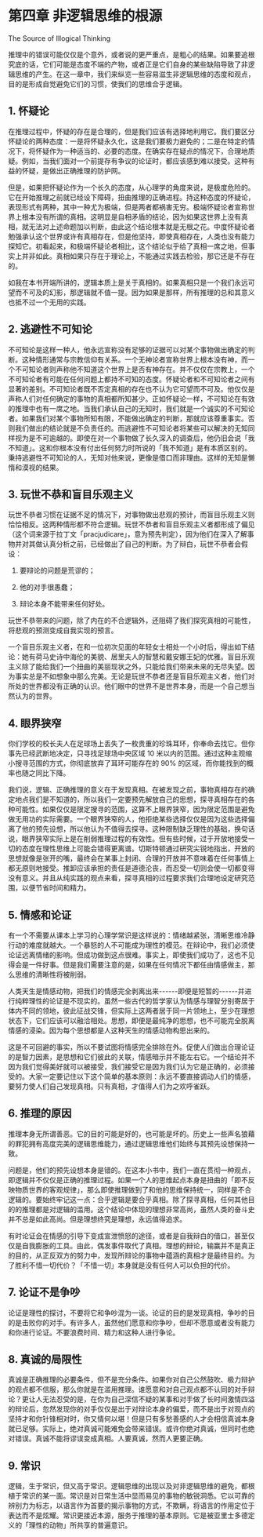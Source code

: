# 第四章 非逻辑思维的根源

The Source of Illogical Thinking

推理中的错误可能仅仅是个意外，或者说的更严重点，是粗心的结果。如果要追根究底的话，它们可能是态度不端的产物，或者正是它们自身的某些缺陷导致了非逻辑思维的产生。在这一章中，我们来纵览一些容易滋生非逻辑思维的态度和观点，目的是形成自觉避免它们的习惯，使我们的思维合乎逻辑。

## 1. 怀疑论

在推理过程中，怀疑的存在是合理的，但是我们应该有选择地利用它。我们要区分怀疑论的两种态度：一是将怀疑永久化，这是我们要极力避免的；二是在特定的情况下，将怀疑作为一种适当的、必要的态度。在确实存在疑点的情况下，合理地质疑。例如，当我们面对一个前提存有争议的论证时，都应该感到难以接受。这种有益的怀疑，是做出正确推理的防护网。

但是，如果把怀疑论作为一个长久的态度，从心理学的角度来说，是极度危险的。它在开始推理之前就已经设下障碍，扭曲推理的正确进程。持这种态度的怀疑论，表现形式有两种，其中一种尤为极端，但是两者都祸害无穷。极端怀疑论者宣称世界上根本没有所谓的真相。这明显是自相矛盾的结论，因为如果这世界上没有真相，就无法对上述命题加以判断，由此这个结论根本就是无根之花。中度怀疑论者勉强承认这个世界或许有真相存在，但是他坚持，即使真相存在，人类也没有能力探知它。初看起来，和极端怀疑论者相比，这个结论似乎给了真相一席之地，但事实上并非如此。真相如果只存在于理论上，不能通过实践去检验，那它还是不存在的。

如我在本书开端所讲的，逻辑本质上是关于真相的。如果真相只是一个我们永远可望而不可及的幻影，那逻辑就不值一提。因为如果是那样，所有推理的总和其意义也抵不过一个无用的实践。

## 2. 逃避性不可知论

不可知论是这样一种人，他永远宣称没有足够的证据可以对某个事物做出确定的判断。这种情形通常与宗教信仰有关系。一个无神论者宣称世界上根本没有神，而一个不可知论者则声称他不知道这个世界上是否有神存在。并不仅仅在宗教上，一个不可知论者有可能在任何问题上都持不可知的态度。怀疑论者和不可知论者之间有显著的差别。不可知论者既不否定真相的存在也不认为它可望而不可及。他仅仅是声称人们对任何确定的事物的真相都所知甚少。正如怀疑论一样，不可知论在有效的推理中也有一席之地。当我们承认自己的无知时，我们就是一个诚实的不可知论者。如果我们对某个事物所知有限，不能做出确定的判断，那就应该尊重事实。否则我们做出的结论就是不负责任的。而逃避性不可知论者将某些可以解决的无知同样视为是不可逾越的。即使在对一个事物做了长久深入的调查后，他仍旧会说「我不知道」。这和你根本没有付出任何努力时所说的「我不知道」是有本质区别的。秉持逃避性不可知论的人，无知对他来说，更像是借口而非理由。这样的无知是懒惰和漠视的结果。

## 3. 玩世不恭和盲目乐观主义

玩世不恭者习惯在证据不足的情况下，对事物做出悲观的预计，而盲目乐观主义则恰恰相反。这两种情形都不符合逻辑。玩世不恭者和盲目乐观主义者都形成了偏见（这个词来源于拉丁文「pracjudicare」，意为预先判定），因为他们在深入了解事物并对其做认真分析之前，已经做出了自己的判断。为了辩白，玩世不恭者会假设：

1) 要辩论的问题是荒谬的；

2) 他的对手很愚蠢；

3) 辩论本身不能带来任何好处。

玩世不恭带来的问题，除了内在的不合逻辑外，还阻碍了我们探究真相的可能性，将悲观的预测变成自我实现的预言。

一个盲目乐观主义者，在和一位初次见面的年轻女士相处一个小时后，得出如下结论：她有荷马史诗中海伦的美貌、居里夫人的智慧和戴安娜王妃的优雅。盲目乐观主义除了能给我们一个扭曲的美丽现状之外，只能给我们带来未来的无尽失望。因为事实总是不如想象中那么完美。无论是玩世不恭者还是盲目乐观主义者，他们对所处的世界都没有正确的认识。他们眼中的世界不是世界本身，而是一个自己想当然认为的世界。

## 4. 眼界狭窄

你们学校的校长夫人在足球场上丢失了一枚贵重的珍珠耳环，你奉命去找它。但你事先已经武断地决定，只寻找足球场中央区域 10 米以内的范围。通过这种主观缩小搜寻范围的方式，你彻底放弃了耳环可能存在的 90% 的区域，而你能找到的概率也随之同比下降。

我们说，逻辑、正确推理的意义在于发现真相。在被发现之前，事物真相存在的确定地点我们是不知道的，所以我们一定要预先解放自己的思想，探寻真相存在的各种可能性。如果仅仅是限定搜寻的范围，这算不上眼界狭窄，因为限定范围是避免做无用功的实际需要。一个眼界狭窄的人，他拒绝某些选择仅仅是因为这些选择偏离了他的预先设想，所以他认为不值得去探寻。这种限制缺乏理性的基础，换句话说，眼界狭窄实际上是在削弱推理过程的有效性。但有些时候，过于开放地接受一切的态度在理性思维上可能会错得更离谱。切斯特顿通过研究尖锐地指出，开放的思想就像是张开的嘴，最终会在某事上封闭、合理的开放并不意味着在任何事情上都无原则地接受。推卸应该承担的责任是道德沦丧，而忍受一切则会使一切都变得没有意义。并且从纯实践的观点来看，探寻真相的过程要求我们合理地设定研究范围，以便节省时间和精力。

## 5. 情感和论证

有一个不需要从课本上学习的心理学常识是这样说的：情绪越紧张，清晰思维冷静行动的难度就越大。一个暴怒的人不可能成为理性的模范。在辩论中，我们必须使论证远离情绪的影响。但成功做到这点很难。事实上，即使我们成功了，这也不见得会是一件好事。但是我们需要注意的是，如果在任何情况下都任由情感做主，那么思维的清晰性将被削弱。

人类天生是情感动物，把我们的情感完全剥离出来------即便是短暂的------并进行纯粹理性的论证是不现实的。虽然一些古代的哲学家认为情感与理智分别寄居于体内不同的领地，彼此征战交锋，但实际上这两者居于同一片领地上，至少在理想状态下，它们应该可以融洽相处。思想，即便是最纯净的思想，也不可能完全脱离情感的浸染。因为每个思想都是人这种天生的情感动物构思出来的。

这是不可回避的事实，所以不要试图将情感完全排除在外。促使人们做出合理论证的是智力因素，是思想和它们彼此的关联，情感暗示并不能左右它。一个结论并不因为我们觉得美好就可以被接受，我们接受它是因为我们认为它是正确的，必须接受的。大家一定要记住以下这个简单的基本原则：永远不要直接调动人们的情感，要努力使人们自己发现真相。只有真相，才值得人们为之欢呼雀跃。

## 6. 推理的原因

推理本身无所谓善恶。它的目的可能是好的，也可能是坏的。历史上一些声名狼藉的罪犯拥有高度完美的逻辑思维能力，通过逻辑思维他们始终与其预先设想保持一致。

问题是，他们的预先设想本身是错的。在这本小书中，我们一直在贯彻一种观点，即逻辑并不仅仅是正确的推理过程。如果一个人的思维起点本身是扭曲的「即不反映物质世界的客观规律」，那么即使推理做到了和他的思维保持统一，同样是不合逻辑的。要始终牢记这一点：合乎逻辑是要合乎真相。除了探寻真相，任何其他目的的推理都是对逻辑的滥用。这个结论中体现的理想非常高尚，虽然人类的奋斗史并不总是如此高尚。但是理想终究是理想，永远值得追求。

有时论证会在情感的引导下变成宣泄愤怒的途径，或者是自我辩白的借口，甚至仅仅是自我膨胀的工具。由此，偶发事件取代了真相。理想的辩论，输赢并不是真正的目的，从正反双方的努力中，发现所辩论的事物中蕴涵的真相才是最终目的。为了胜利不惜一切代价？「不惜一切」本身就是没有任何人可以负担的代价。

## 7. 论证不是争吵

论证是理性的探讨，不要将它和争吵混为一谈。论证的目的是发现真相，争吵的目的是击败你的对手。有许多人，虽然他们愿意和你争吵，但却不愿意或者没有能力和你进行论证。不要浪费时间、精力和这种人进行争论。

## 8. 真诚的局限性

真诚是正确推理的必要条件，但不是充分条件。如果你对自己公然鼓吹、极力辩护的观点都不信服，那么你就是在滥用推理。谁愿意和对自己观点都不认同的对手辩论？更让人无法忍受的是，在你为自己深信不疑的某事和对手做了长时间激情四溢的辩论后，忽然发现你的对手仅仅是出于对辩论本身的偏爱，而不是出于对观点的坚持才和你针锋相对时，你又情何以堪！但是只有多愁善感的人才会相信真诚本身就已足够。实际上，绝对真诚可能难免会带来错误。或许你绝对真诚，但同时也绝对错误。真诚不能将谬误变成真相。人要真诚，然而人更要正确。

## 9. 常识

逻辑，生于常识，但又高于常识。逻辑思维的出现以及对非逻辑思维的避免，都根植于常识的某一面。常识是对日常生活中显而易见的事物的敏锐洞悉。它以可靠的辨别力为标志，以语言作为首要的揭示事物的方式，不欺瞒，将语言的作用定位于表达而不是炫耀。常识更接近本源，服务于推理的基本原则。它是被亚里士多德定义的「理性的动物」所共享的普遍意识。



